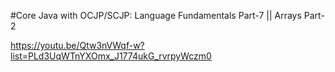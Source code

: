 #Core Java with OCJP/SCJP: Language Fundamentals Part-7 || Arrays Part-2


https://youtu.be/Qtw3nVWqf-w?list=PLd3UqWTnYXOmx_J1774ukG_rvrpyWczm0
